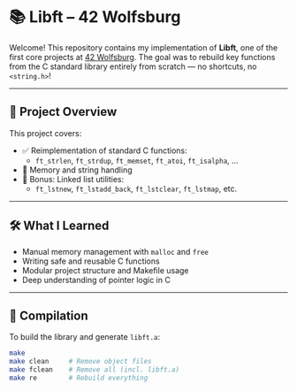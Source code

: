 # 📚 Libft – 42 Wolfsburg

Welcome! This repository contains my implementation of **Libft**, one of the first core projects at [42 Wolfsburg](https://42wolfsburg.de/). The goal was to rebuild key functions from the C standard library entirely from scratch — no shortcuts, no `<string.h>`!

---

## 🚀 Project Overview

This project covers:

- ✅ Reimplementation of standard C functions:
  - `ft_strlen`, `ft_strdup`, `ft_memset`, `ft_atoi`, `ft_isalpha`, ...
- 🔁 Memory and string handling
- 🧩 Bonus: Linked list utilities:
  - `ft_lstnew`, `ft_lstadd_back`, `ft_lstclear`, `ft_lstmap`, etc.

---

## 🛠️ What I Learned

- Manual memory management with `malloc` and `free`
- Writing safe and reusable C functions
- Modular project structure and Makefile usage
- Deep understanding of pointer logic in C

---

## 🔧 Compilation

To build the library and generate `libft.a`:

```bash
make
make clean     # Remove object files
make fclean    # Remove all (incl. libft.a)
make re        # Rebuild everything
